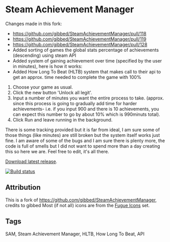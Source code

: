 # Steam Achievement Manager

Changes made in this fork:
- https://github.com/gibbed/SteamAchievementManager/pull/118
- https://github.com/gibbed/SteamAchievementManager/pull/119
- https://github.com/gibbed/SteamAchievementManager/pull/128
- Added sorting of games the global stats percentage of achievements (descending) using steam API
- Added system of gaining achievement over time (specified by the user in minutes), here is how it works:
- Added How Long To Beat (HLTB) system that makes call to their api to get an approx. time needed to complete the game with 100%

1) Choose your game as usual.
2) Click the new button 'Unlock all legit'.
3) Input a number of minutes you want the entire process to take.
  (approx. since this process is going to gradually add time for harder achievements- i.e. if you input 900 and there is 10 achievements, you can expect this number to go by about 10% which is 990minuts total).
4) Click Run and leave running in the background.

There is some tracking provided but it is far from ideal, I am sure some of those things (like minutes) are still broken but the system itself works just fine.
I am aware of some of the bugs and I am sure there is plenty more, the code is full of smells but I did not want to spend more than a day creating this so here we are. Feel free to edit, it's all there.

[Download latest release](https://github.com/Wosiu6/SteamAchievementManager/releases/latest).

[![Build status](https://ci.appveyor.com/api/projects/status/iovgeotwg1xtf7ik?svg=true)](https://ci.appveyor.com/project/JDM170/steamachievementmanager)

## Attribution

This is a fork of https://github.com/gibbed/SteamAchievementManager, credits to gibbed
Most (if not all) icons are from the [Fugue Icons](http://p.yusukekamiyamane.com/) set.

## Tags
SAM, Steam Achievement Manager, HLTB, How Long To Beat, API

